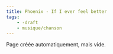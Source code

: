 ```yaml
---
title: Phoenix - If I ever feel better
tags:
    - -draft
    - musique/chanson
---
```


Page créée automatiquement, mais vide.
